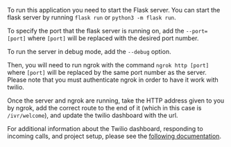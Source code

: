 To run this application you need to start the Flask server. You can start the flask server by running `flask run` or `python3 -m flask run`.

To specify the port that the flask server is running on, add the `--port=[port]` where `[port]` will be replaced with the desired port number.

To run the server in debug mode, add the `--debug` option.

Then, you will need to run ngrok with the command `ngrok http [port]` where `[port]` will be replaced by the same port number as the server. Please note that you must authenticate ngrok in order to have it work with twilio.

Once the server and ngrok are running, take the HTTP address given to you by ngrok, add the correct route to the end of it (which in this case is `/ivr/welcome`), and update the twilio dashboard with the url.

For additional information about the Twilio dashboard, responding to incoming calls, and project setup, please see the [following documentation](https://www.twilio.com/docs/voice/tutorials/how-to-respond-to-incoming-phone-calls/python).
